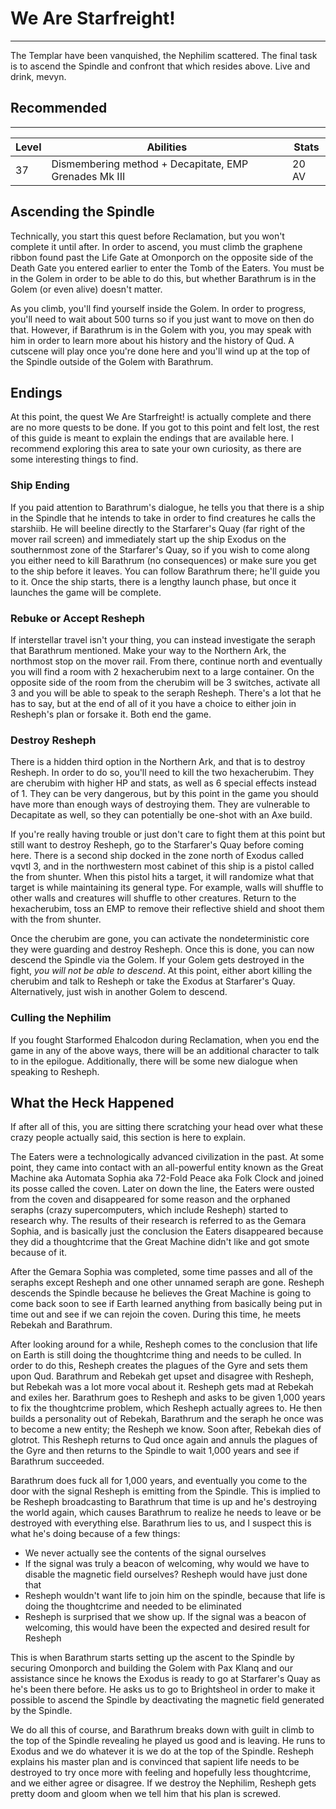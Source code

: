 # We Are Starfreight!

---

The Templar have been vanquished, the Nephilim scattered. The final task is to ascend the Spindle and confront that which resides above. Live and drink, mevyn.

<div class="section-info">

## Recommended

---

| Level | Abilities                                             | Stats |
| ----- | ----------------------------------------------------- | ----- |
| 37    | Dismembering method + Decapitate, EMP Grenades Mk III | 20 AV |

</div>

## Ascending the Spindle

Technically, you start this quest before Reclamation, but you won't complete it until after. In order to ascend, you must climb the graphene ribbon found past the Life Gate at Omonporch on the opposite side of the Death Gate you entered earlier to enter the Tomb of the Eaters. You must be in the Golem in order to be able to do this, but whether Barathrum is in the Golem (or even alive) doesn't matter.

As you climb, you'll find yourself inside the Golem. In order to progress, you'll need to wait about 500 turns so if you just want to move on then do that. However, if Barathrum is in the Golem with you, you may speak with him in order to learn more about his history and the history of Qud. A cutscene will play once you're done here and you'll wind up at the top of the Spindle outside of the Golem with Barathrum.

## Endings

At this point, the quest We Are Starfreight! is actually complete and there are no more quests to be done. If you got to this point and felt lost, the rest of this guide is meant to explain the endings that are available here. I recommend exploring this area to sate your own curiosity, as there are some interesting things to find.

### Ship Ending

If you paid attention to Barathrum's dialogue, he tells you that there is a ship in the Spindle that he intends to take in order to find creatures he calls the starshiib. He will beeline directly to the Starfarer's Quay (far right of the mover rail screen) and immediately start up the ship Exodus on the southernmost zone of the Starfarer's Quay, so if you wish to come along you either need to kill Barathrum (no consequences) or make sure you get to the ship before it leaves. You can follow Barathrum there; he'll guide you to it. Once the ship starts, there is a lengthy launch phase, but once it launches the game will be complete.

### Rebuke or Accept Resheph

If interstellar travel isn't your thing, you can instead investigate the seraph that Barathrum mentioned. Make your way to the Northern Ark, the northmost stop on the mover rail. From there, continue north and eventually you will find a room with 2 hexacherubim next to a large container. On the opposite side of the room from the cherubim will be 3 switches, activate all 3 and you will be able to speak to the seraph Resheph. There's a lot that he has to say, but at the end of all of it you have a choice to either join in Resheph's plan or forsake it. Both end the game.

### Destroy Resheph

There is a hidden third option in the Northern Ark, and that is to destroy Resheph. In order to do so, you'll need to kill the two hexacherubim. They are cherubim with higher HP and stats, as well as 6 special effects instead of 1. They can be very dangerous, but by this point in the game you should have more than enough ways of destroying them. They are vulnerable to Decapitate as well, so they can potentially be one-shot with an Axe build.

If you're really having trouble or just don't care to fight them at this point but still want to destroy Resheph, go to the Starfarer's Quay before coming here. There is a second ship docked in the zone north of Exodus called vqvtl 3, and in the northwestern most cabinet of this ship is a pistol called the from shunter. When this pistol hits a target, it will randomize what that target is while maintaining its general type. For example, walls will shuffle to other walls and creatures will shuffle to other creatures. Return to the hexacherubim, toss an EMP to remove their reflective shield and shoot them with the from shunter.

Once the cherubim are gone, you can activate the nondeterministic core they were guarding and destroy Resheph. Once this is done, you can now descend the Spindle via the Golem. If your Golem gets destroyed in the fight, _you will not be able to descend_. At this point, either abort killing the cherubim and talk to Resheph or take the Exodus at Starfarer's Quay. Alternatively, just wish in another Golem to descend.

### Culling the Nephilim

If you fought Starformed Ehalcodon during Reclamation, when you end the game in any of the above ways, there will be an additional character to talk to in the epilogue. Additionally, there will be some new dialogue when speaking to Resheph.

## What the Heck Happened

If after all of this, you are sitting there scratching your head over what these crazy people actually said, this section is here to explain.

The Eaters were a technologically advanced civilization in the past. At some point, they came into contact with an all-powerful entity known as the Great Machine aka Automata Sophia aka 72-Fold Peace aka Folk Clock and joined its posse called the coven. Later on down the line, the Eaters were ousted from the coven and disappeared for some reason and the orphaned seraphs (crazy supercomputers, which include Resheph) started to research why. The results of their research is referred to as the Gemara Sophia, and is basically just the conclusion the Eaters disappeared because they did a thoughtcrime that the Great Machine didn't like and got smote because of it.

After the Gemara Sophia was completed, some time passes and all of the seraphs except Resheph and one other unnamed seraph are gone. Resheph descends the Spindle because he believes the Great Machine is going to come back soon to see if Earth learned anything from basically being put in time out and see if we can rejoin the coven. During this time, he meets Rebekah and Barathrum.

After looking around for a while, Resheph comes to the conclusion that life on Earth is still doing the thoughtcrime thing and needs to be culled. In order to do this, Resheph creates the plagues of the Gyre and sets them upon Qud. Barathrum and Rebekah get upset and disagree with Resheph, but Rebekah was a lot more vocal about it. Resheph gets mad at Rebekah and exiles her. Barathrum goes to Resheph and asks to be given 1,000 years to fix the thoughtcrime problem, which Resheph actually agrees to. He then builds a personality out of Rebekah, Barathrum and the seraph he once was to become a new entity; the Resheph we know. Soon after, Rebekah dies of glotrot. This Resheph returns to Qud once again and annuls the plagues of the Gyre and then returns to the Spindle to wait 1,000 years and see if Barathrum succeeded.

Barathrum does fuck all for 1,000 years, and eventually you come to the door with the signal Resheph is emitting from the Spindle. This is implied to be Resheph broadcasting to Barathrum that time is up and he's destroying the world again, which causes Barathrum to realize he needs to leave or be destroyed with everything else. Barathrum lies to us, and I suspect this is what he's doing because of a few things:

-   We never actually see the contents of the signal ourselves
-   If the signal was truly a beacon of welcoming, why would we have to disable the magnetic field ourselves? Resheph would have just done that
-   Resheph wouldn't want life to join him on the spindle, because that life is doing the thoughtcrime and needed to be eliminated
-   Resheph is surprised that we show up. If the signal was a beacon of welcoming, this would have been the expected and desired result for Resheph

This is when Barathrum starts setting up the ascent to the Spindle by securing Omonporch and building the Golem with Pax Klanq and our assistance since he knows the Exodus is ready to go at Starfarer's Quay as he's been there before. He asks us to go to Brightsheol in order to make it possible to ascend the Spindle by deactivating the magnetic field generated by the Spindle.

We do all this of course, and Barathrum breaks down with guilt in climb to the top of the Spindle revealing he played us good and is leaving. He runs to Exodus and we do whatever it is we do at the top of the Spindle. Resheph explains his master plan and is convinced that sapient life needs to be destroyed to try once more with feeling and hopefully less thoughtcrime, and we either agree or disagree. If we destroy the Nephilim, Resheph gets pretty doom and gloom when we tell him that his plan is screwed.
